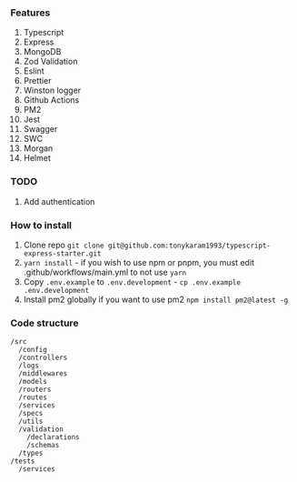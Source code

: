 ### Features

1. Typescript
1. Express
1. MongoDB
1. Zod Validation
1. Eslint
1. Prettier
1. Winston logger
1. Github Actions
1. PM2
1. Jest
1. Swagger
1. SWC
1. Morgan
1. Helmet

### TODO

1. Add authentication

### How to install

1. Clone repo `git clone git@github.com:tonykaram1993/typescript-express-starter.git`
2. `yarn install` - if you wish to use npm or pnpm, you must edit .github/workflows/main.yml to not use `yarn`
3. Copy `.env.example` to `.env.development` - `cp .env.example .env.development`
4. Install pm2 globally if you want to use pm2 `npm install pm2@latest -g`

### Code structure

```
/src
  /config
  /controllers
  /logs
  /middlewares
  /models
  /routers
  /routes
  /services
  /specs
  /utils
  /validation
    /declarations
    /schemas
  /types
/tests
  /services
```
